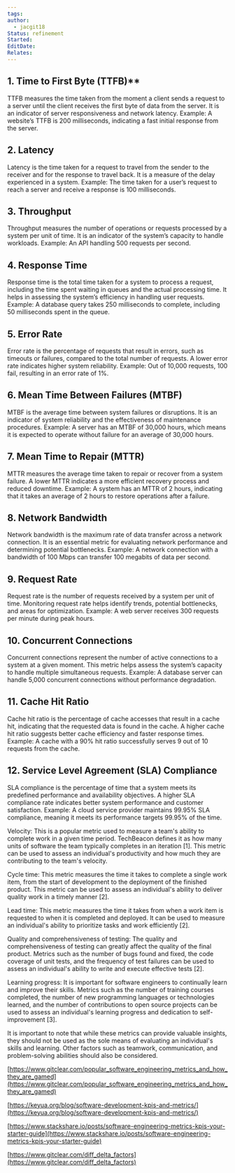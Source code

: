 ```yaml
---
tags: 
author:
  - jacgit18
Status: refinement
Started: 
EditDate: 
Relates:
---
```

## 1. Time to First Byte (TTFB)**

TTFB measures the time taken from the moment a client sends a request to a server until the client receives the first byte of data from the server. It is an indicator of server responsiveness and network latency. Example: A website’s TTFB is 200 milliseconds, indicating a fast initial response from the server.


## **2\. Latency**

Latency is the time taken for a request to travel from the sender to the receiver and for the response to travel back. It is a measure of the delay experienced in a system. Example: The time taken for a user’s request to reach a server and receive a response is 100 milliseconds.

## **3\. Throughput**

Throughput measures the number of operations or requests processed by a system per unit of time. It is an indicator of the system’s capacity to handle workloads. Example: An API handling 500 requests per second.

## **4\. Response Time**

Response time is the total time taken for a system to process a request, including the time spent waiting in queues and the actual processing time. It helps in assessing the system’s efficiency in handling user requests. Example: A database query takes 250 milliseconds to complete, including 50 milliseconds spent in the queue.

## **5\. Error Rate**

Error rate is the percentage of requests that result in errors, such as timeouts or failures, compared to the total number of requests. A lower error rate indicates higher system reliability. Example: Out of 10,000 requests, 100 fail, resulting in an error rate of 1%.

## 6\. Mean Time Between Failures (MTBF)

MTBF is the average time between system failures or disruptions. It is an indicator of system reliability and the effectiveness of maintenance procedures. Example: A server has an MTBF of 30,000 hours, which means it is expected to operate without failure for an average of 30,000 hours.

## 7\. Mean Time to Repair (MTTR)

MTTR measures the average time taken to repair or recover from a system failure. A lower MTTR indicates a more efficient recovery process and reduced downtime. Example: A system has an MTTR of 2 hours, indicating that it takes an average of 2 hours to restore operations after a failure.

## 8\. Network Bandwidth

Network bandwidth is the maximum rate of data transfer across a network connection. It is an essential metric for evaluating network performance and determining potential bottlenecks. Example: A network connection with a bandwidth of 100 Mbps can transfer 100 megabits of data per second.

## 9\. Request Rate

Request rate is the number of requests received by a system per unit of time. Monitoring request rate helps identify trends, potential bottlenecks, and areas for optimization. Example: A web server receives 300 requests per minute during peak hours.

## 10\. Concurrent Connections

Concurrent connections represent the number of active connections to a system at a given moment. This metric helps assess the system’s capacity to handle multiple simultaneous requests. Example: A database server can handle 5,000 concurrent connections without performance degradation.

## 11\. Cache Hit Ratio

Cache hit ratio is the percentage of cache accesses that result in a cache hit, indicating that the requested data is found in the cache. A higher cache hit ratio suggests better cache efficiency and faster response times. Example: A cache with a 90% hit ratio successfully serves 9 out of 10 requests from the cache.

## 12\. Service Level Agreement (SLA) Compliance

SLA compliance is the percentage of time that a system meets its predefined performance and availability objectives. A higher SLA compliance rate indicates better system performance and customer satisfaction. Example: A cloud service provider maintains 99.95% SLA compliance, meaning it meets its performance targets 99.95% of the time.















Velocity: This is a popular metric used to measure a team's ability to complete work in a given time period. TechBeacon defines it as how many units of software the team typically completes in an iteration [1]. This metric can be used to assess an individual's productivity and how much they are contributing to the team's velocity.  
  
Cycle time: This metric measures the time it takes to complete a single work item, from the start of development to the deployment of the finished product. This metric can be used to assess an individual's ability to deliver quality work in a timely manner [2].  
  
Lead time: This metric measures the time it takes from when a work item is requested to when it is completed and deployed. It can be used to measure an individual's ability to prioritize tasks and work efficiently [2].  
  
Quality and comprehensiveness of testing: The quality and comprehensiveness of testing can greatly affect the quality of the final product. Metrics such as the number of bugs found and fixed, the code coverage of unit tests, and the frequency of test failures can be used to assess an individual's ability to write and execute effective tests [2].  
  
Learning progress: It is important for software engineers to continually learn and improve their skills. Metrics such as the number of training courses completed, the number of new programming languages or technologies learned, and the number of contributions to open source projects can be used to assess an individual's learning progress and dedication to self-improvement [3].  
  
It is important to note that while these metrics can provide valuable insights, they should not be used as the sole means of evaluating an individual's skills and learning. Other factors such as teamwork, communication, and problem-solving abilities should also be considered.  
  
[https://www.gitclear.com/popular_software_engineering_metrics_and_how_they_are_gamed](https://www.gitclear.com/popular_software_engineering_metrics_and_how_they_are_gamed)  
  
[https://keyua.org/blog/software-development-kpis-and-metrics/](https://keyua.org/blog/software-development-kpis-and-metrics/)  
  
[https://www.stackshare.io/posts/software-engineering-metrics-kpis-your-starter-guide](https://www.stackshare.io/posts/software-engineering-metrics-kpis-your-starter-guide)  
  
[https://www.gitclear.com/diff_delta_factors](https://www.gitclear.com/diff_delta_factors)